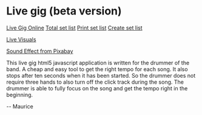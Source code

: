 # Live gig (beta version)

[Live Gig Online](https://macsnoeren.github.io/livegig/#)
[Total set list](https://macsnoeren.github.io/livegig/listtotal.html)
[Print set list](https://macsnoeren.github.io/livegig/printsetlist.html)
[Create set list](https://macsnoeren.github.io/livegig/setlists.html)

[Live Visuals](https://blast.jmnl.nl/visuals/)

[Sound Effect from Pixabay](https://pixabay.com/?utm_source=link-attribution&utm_medium=referral&utm_campaign=music&utm_content=85699)



This live gig html5 javascript application is written for the drummer of the band. A cheap and easy tool to get the right tempo for each song. It also stops after ten seconds when it has been started. So the drummer does not require three hands to also turn off the click track during the song. The drummer is able to fully focus on the song and get the tempo right in the beginning.

-- Maurice
